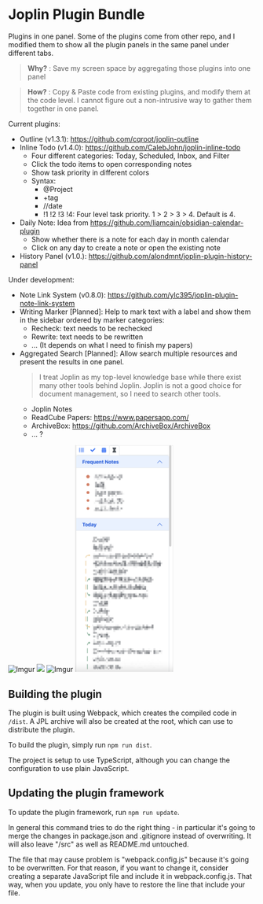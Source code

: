# Joplin Plugin Bundle

Plugins in one panel. Some of the plugins come from other repo, and I modified them to show all the plugin panels in the same panel under different tabs.

> **Why?** : Save my screen space by aggregating those plugins into one panel

> **How?** : Copy & Paste code from existing plugins, and modify them at the code level. I cannot figure out a non-intrusive way to gather them together in one panel.

Current plugins:

* Outline (v1.3.1): https://github.com/cqroot/joplin-outline
* Inline Todo (v1.4.0): https://github.com/CalebJohn/joplin-inline-todo
  * Four different categories: Today, Scheduled, Inbox, and Filter
  * Click the todo items to open corresponding notes
  * Show task priority in different colors
  * Syntax:
    * @Project
    * +tag
    * //date
    * !1 !2 !3 !4: Four level task priority. 1 > 2 > 3 > 4. Default is 4.
* Daily Note: Idea from https://github.com/liamcain/obsidian-calendar-plugin
  * Show whether there is a note for each day in month calendar
  * Click on any day to create a note or open the existing note
* History Panel (v1.0.): https://github.com/alondmnt/joplin-plugin-history-panel

Under development:

* Note Link System (v0.8.0): https://github.com/ylc395/joplin-plugin-note-link-system
* Writing Marker [Planned]: Help to mark text with a label and show them in the sidebar ordered by marker categories:
  * Recheck: text needs to be rechecked
  * Rewrite: text needs to be rewritten
  * ... (It depends on what I need to finish my papers)
* Aggregated Search [Planned]: Allow search multiple resources and present the results in one panel.
  > I treat Joplin as my top-level knowledge base while there exist many other tools behind Joplin. Joplin is not a good choice for document management, so I need to search other tools.
  * Joplin Notes
  * ReadCube Papers: https://www.papersapp.com/
  * ArchiveBox: https://github.com/ArchiveBox/ArchiveBox
  * ... ?

![Imgur](https://i.imgur.com/yfcsNDb.gif)
<img src="https://i.imgur.com/7cMUBOj.gif" width="200px"></img>
![Imgur](https://i.imgur.com/h7fP8iq.gif)
<img src="./screenshot/history.png" width="200px"></img>

## Building the plugin

The plugin is built using Webpack, which creates the compiled code in `/dist`. A JPL archive will also be created at the root, which can use to distribute the plugin.

To build the plugin, simply run `npm run dist`.

The project is setup to use TypeScript, although you can change the configuration to use plain JavaScript.

## Updating the plugin framework

To update the plugin framework, run `npm run update`.

In general this command tries to do the right thing - in particular it's going to merge the changes in package.json and .gitignore instead of overwriting. It will also leave "/src" as well as README.md untouched.

The file that may cause problem is "webpack.config.js" because it's going to be overwritten. For that reason, if you want to change it, consider creating a separate JavaScript file and include it in webpack.config.js. That way, when you update, you only have to restore the line that include your file.
